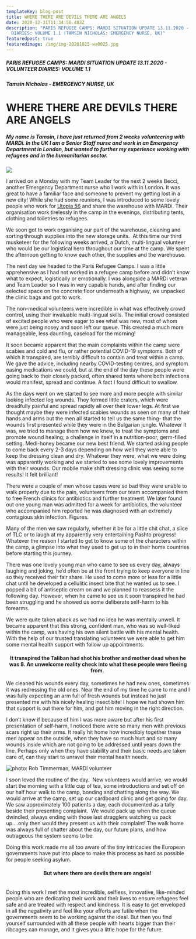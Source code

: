 ```yaml
---
templateKey: blog-post
title: WHERE THERE ARE DEVILS THERE ARE ANGELS
date: 2020-12-31T11:34:56.483Z
description: "PARIS REFUGEE CAMPS: MARDI SITUATION UPDATE 13.11.2020 - VOLUNTEER
  DIARIES: VOLUME 1.1 (TAMSIN NICHOLAS: EMERGENCY NURSE, UK)"
featuredpost: true
featuredimage: /img/img-20201025-wa0025.jpg
---
```

##### PARIS REFUGEE CAMPS: MARDI SITUATION UPDATE 13.11.2020 - VOLUNTEER DIARIES: VOLUME 1.1

##### Tamsin Nicholas - EMERGENCY NURSE, UK

# WHERE THERE ARE DEVILS THERE ARE ANGELS

##### My name is Tamsin, I have just returned from 2 weeks volunteering with MARDi. In the UK I am a Senior Staff nurse and work in an Emergency Department in London, but wanted to further my experience working with refugees and in the humanitarian sector.

![](/img/img-20201025-wa0025.jpg)

I arrived on a Monday with my Team Leader for the next 2 weeks Becci, another Emergency Department nurse who I work with in London. It was great to have a familiar face and someone to prevent my getting lost in a new city! While she had some reunions, I was introduced to some lovely people who work for [Utopia 56](http://www.utopia56.com/en/our-missions-in-paris) and share the warehouse with MARDi. Their organisation work tirelessly in the camp in the evenings, distributing tents, clothing and toiletries to refugees. 

We soon got to work organising our part of the warehouse, cleaning and sorting through supplies into the [](<>)new storage units.  At this time our third musketeer for the following weeks arrived, a Dutch, multi-lingual volunteer who would be our logistical hero throughout our time at the camp. We spent the afternoon getting to know each other, the supplies and the warehouse.

The next day we headed to the Paris Refugee Camps. I was a little apprehensive as I had not worked in a refugee camp before and didn’t know what to expect, logistically or emotionally. I was alongside a MARDi veteran and Team Leader so I was in very capable hands, and after finding our selected space on the concrete floor underneath a highway, we unpacked the clinic bags and got to work. 

The non-medical volunteers were incredible in what was effectively crowd control, using their invaluable multi-lingual skills. The initial crowd consisted of excited people who were eager to see what was new, most of whom were just being nosey and soon left our queue. This created a much more manageable, less daunting, caseload for the morning! 

It soon became apparent that the main complaints within the camp were scabies and cold and flu, or rather potential COVID-19 symptoms. Both of which it transpired, are terribly difficult to contain and treat within a camp. We gave the advice, including nearby COVID-testing centres, and symptom easing medications we could, but at the end of the day these people were going back to their closely packed, often shared tents where both infections would manifest, spread and continue. A fact I found difficult to swallow.

As the days went on we started to see more and more people with similar looking infected leg wounds. They formed little craters, which were dreadfully painful and spread rapidly all over their lower legs. At first we thought maybe they were infected scabies wounds as seen on many of their hands and arms but the men all started to tell us the same thing- that the wounds first presented while they were in the Bulgarian jungle. Whatever it was, we tried to manage them how we knew, to treat the symptoms and promote wound healing; a challenge in itself in a nutrition-poor, germ-filled setting. Medi-honey became our new best friend. We started asking people to come back every 2-3 days depending on how well they were able to keep the dressing clean and dry. Whatever they were, what we were doing was apparently working and we started to see some lovely improvements with their wounds. Our mobile make shift dressing clinic was seeing some results! It felt brilliant!

There were a couple of men whose cases were so bad they were unable to walk properly due to the pain, volunteers from our team accompanied them to free French clinics for antibiotics and further treatment. We later found out one young man was admitted for a week for antibiotics, the volunteer who accompanied him reported he was diagnosed with an extremely contagious skin infection. Figures. 

Many of the men we saw regularly, whether it be for a little chit chat, a slice of TLC or to laugh at my apparently very entertaining Pashto progress! Whatever the reason I started to get to know some of the characters within the camp, a glimpse into what they used to get up to in their home countries before starting this journey. 

There was one lovely young man who came to see us every day, always laughing and joking, he’d often be at the front trying to keep everyone in line so they received their fair share. He used to come more or less for a little chat until he developed a cellulitic insect bite that he wanted us to see. I popped a bit of antiseptic cream on and we planned to reassess it the following day. However, when he came to see us it soon transpired he had been struggling and he showed us some deliberate self-harm to his forearms. 

We were quite taken aback as we had no idea he was mentally unwell. It became apparent that this strong, confident man, who was so well-liked within the camp, was having his own silent battle with his mental health. With the help of our trusted translating volunteers we were able to get him some mental health support with follow up appointments.

#### <center> It transpired the Taliban had shot his brother and mother dead when he was 8. An unwelcome reality check into what these people were fleeing from. <center/>

We cleaned his wounds every day, sometimes he had new ones, sometimes it was redressing the old ones. Near the end of my time he came to me and I was fully expecting an arm full of fresh wounds but instead he just presented me with his nicely healing insect bite! I hope we had shown him that support is out there for him, and got him moving in the right direction.

I don’t know if because of him I was more aware but after his first presentation of self-harm, I noticed there were so many men with previous scars right up their arms. It really hit home how incredibly together these men appear on the outside, when they have so much hurt and so many wounds inside which are not going to be addressed until years down the line. Perhaps only when they have stability and their basic needs are taken care of, can they start to unravel their mental health needs. 

![photo: Rob Timmerman, MARDi volunteer](/img/image1-30.jpeg)

I soon loved the routine of the day.  New volunteers would arrive, we would start the morning with a little cup of tea, some introductions and set off on our half hour walk to the camp, bonding and chatting along the way. We would arrive at the camp, set up our cardboard clinic and get going for day. We saw approximately 100 patients a day, each documented as a tally beside their presenting complaint.  We would pack up when the queue dwindled, always ending with those last stragglers watching us pack up….only then would they present us with their complaint! The walk home was always full of chatter about the day, our future plans, and how outrageous the system seems to be.

Doing this work made me all too aware of the tiny intricacies the European governments have put into place to make this process as hard as possible for people seeking asylum.

#### <center> But where there are devils there are angels! <center/> 

Doing this work I met the most incredible, selfless, innovative, like-minded people who are dedicating their work and their lives to ensure refugees feel safe and are treated with respect and kindness. It is easy to get enveloped in all the negativity and feel like your efforts are futile when the governments seem to be working against the ideal. But then you find yourself surrounded with all these people with hearts bigger than their ribcages can manage, and it gives you a little hope for the future.
